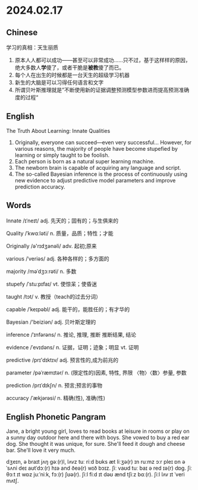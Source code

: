 # 2024.02.17
## Chinese
学习的真相：天生丽质
1. 原本人人都可以成功——甚至可以非常成功……只不过，基于这样样的原因，绝大多数人**学**傻了，或者干脆是**被教**傻了而已。
2. 每个人在出生的时候都是一台天生的超级学习机器
3. 新生的大脑是可以习得任何语言和文字
4. 所谓贝叶斯推理就是”不断使用新的证据调整预测模型参数进而提高预测准确度的过程“
## English
The Truth About Learning: Innate Qualities
1. Originally, everyone can succeed—even very successful... However, for various reasons, the majority of people have become stupefied by learning or simply taught to be foolish.
2. Each person is born as a natural super learning machine.
3. The newborn brain is capable of acquiring any language and script.
4. The so-called Bayesian inference is the process of continuously using new evidence to adjust predictive model parameters and improve prediction accuracy.
## Words
Innate  /ɪˈneɪt/
adj. 先天的；固有的；与生俱来的

Quality /ˈkwɑːləti/
n. 质量，品质；特性；才能

Originally /ə'rɪdʒənəli/
adv. 起初;原来

various  /ˈveriəs/
adj. 各种各样的；多方面的

majority /məˈdʒɔːrəti/
n. 多数

stupefy /ˈstuːpɪfaɪ/
vt. 使惊呆；使昏迷

taught  /tɔt/
v. 教授（teach的过去分词）

capable /ˈkeɪpəbl/
adj. 能干的，能胜任的；有才华的

Bayesian /'beiziən/
adj. 贝叶斯定理的

inference /ˈɪnfərəns/
n. 推论, 推理, 推断
推断结果, 结论

evidence  /ˈevɪdəns/
n. 证据，证明；迹象；明显
vt. 证明

predictive /prɪ'dɪktɪv/
adj. 预言性的,成为前兆的

parameter /pəˈræmɪtər/
n. (限定性的)因素, 特性, 界限
〈物〉〈数〉参量, 参数

prediction /prɪˈdɪkʃn/
n. 预言;预言的事物

accuracy /ˈækjərəsi/
n. 精确(性), 准确(性)
## English Phonetic Pangram
Jane, a bright young girl, loves to read books at leisure in rooms or play on a sunny day outdoor here and there with boys. She vowed to buy a red ear dog. She thought it was unique, for sure. She'll feed it dough and cheese bar. She'll love it very much.

dʒeɪn, ə braɪt jʌŋ gəː(r)l, lʌvz tuː riːd bʊks æt liːʒə(r) ɪn ruːmz ɔːr pleɪ ɒn ə ˈsʌni deɪ aʊtˈdɔː(r) hɪə and ðeə(r) wɪð bɔɪz. ʃiː vaʊd tuː baɪ ə red ɪə(r) dɒg. ʃiː θɔːt ɪt wɒz juːˈniːk, fɔː(r) ʃʊə(r). ʃiːl fiːd ɪt dəʊ ænd tʃiːz bɑː(r). ʃiːl lʌv ɪt ˈveri mʌtʃ.
